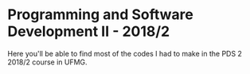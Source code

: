 # Programming and Software Development II - 2018/2

Here you'll be able to find most of the codes I had to make in the PDS 2 2018/2 course in UFMG.
